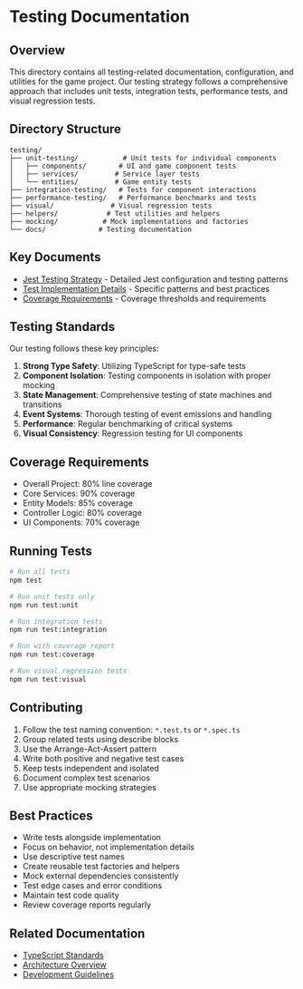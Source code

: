 # Testing Documentation

## Overview
This directory contains all testing-related documentation, configuration, and utilities for the game project. Our testing strategy follows a comprehensive approach that includes unit tests, integration tests, performance tests, and visual regression tests.

## Directory Structure
```
testing/
├── unit-testing/           # Unit tests for individual components
│   ├── components/        # UI and game component tests
│   ├── services/         # Service layer tests
│   └── entities/         # Game entity tests
├── integration-testing/   # Tests for component interactions
├── performance-testing/   # Performance benchmarks and tests
├── visual/              # Visual regression tests
├── helpers/            # Test utilities and helpers
├── mocking/           # Mock implementations and factories
└── docs/             # Testing documentation
```

## Key Documents
- [Jest Testing Strategy](jest-testing-strategy.md) - Detailed Jest configuration and testing patterns
- [Test Implementation Details](test-implementation-details.md) - Specific patterns and best practices
- [Coverage Requirements](coverage-requirements.md) - Coverage thresholds and requirements

## Testing Standards
Our testing follows these key principles:
1. **Strong Type Safety**: Utilizing TypeScript for type-safe tests
2. **Component Isolation**: Testing components in isolation with proper mocking
3. **State Management**: Comprehensive testing of state machines and transitions
4. **Event Systems**: Thorough testing of event emissions and handling
5. **Performance**: Regular benchmarking of critical systems
6. **Visual Consistency**: Regression testing for UI components

## Coverage Requirements
- Overall Project: 80% line coverage
- Core Services: 90% coverage
- Entity Models: 85% coverage
- Controller Logic: 80% coverage
- UI Components: 70% coverage

## Running Tests
```bash
# Run all tests
npm test

# Run unit tests only
npm run test:unit

# Run integration tests
npm run test:integration

# Run with coverage report
npm run test:coverage

# Run visual regression tests
npm run test:visual
```

## Contributing
1. Follow the test naming convention: `*.test.ts` or `*.spec.ts`
2. Group related tests using describe blocks
3. Use the Arrange-Act-Assert pattern
4. Write both positive and negative test cases
5. Keep tests independent and isolated
6. Document complex test scenarios
7. Use appropriate mocking strategies

## Best Practices
- Write tests alongside implementation
- Focus on behavior, not implementation details
- Use descriptive test names
- Create reusable test factories and helpers
- Mock external dependencies consistently
- Test edge cases and error conditions
- Maintain test code quality
- Review coverage reports regularly

## Related Documentation
- [TypeScript Standards](../architecture/typescript-standards.md)
- [Architecture Overview](../architecture/overview.md)
- [Development Guidelines](../development/guidelines.md) 